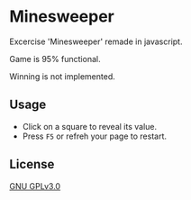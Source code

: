 # Minesweeper

Excercise 'Minesweeper' remade in javascript.

Game is 95% functional.

Winning is not implemented.

## Usage

* Click on a square to reveal its value.
* Press `F5` or refreh your page to restart.

## License
[GNU GPLv3.0](https://choosealicense.com/licenses/gpl-3.0/)
